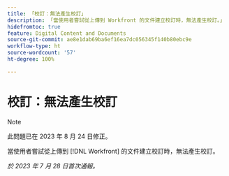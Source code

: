 ```yaml
---
title: 「校訂：無法產生校訂」
description: 「當使用者嘗試從上傳到 Workfront 的文件建立校訂時，無法產生校訂。」
hidefromtoc: true
feature: Digital Content and Documents
source-git-commit: ae8e1dab69ba6ef16ea7dc056345f140b80ebc9e
workflow-type: ht
source-wordcount: '57'
ht-degree: 100%

---
```



# 校訂：無法產生校訂

<!--Wf and WFP TOCs-->

>[!NOTE]
>
>此問題已在 2023 年 8 月 24 日修正。

當使用者嘗試從上傳到 [!DNL Workfront] 的文件建立校訂時，無法產生校訂。

_於 2023 年 7 月 28 日首次通報。_

